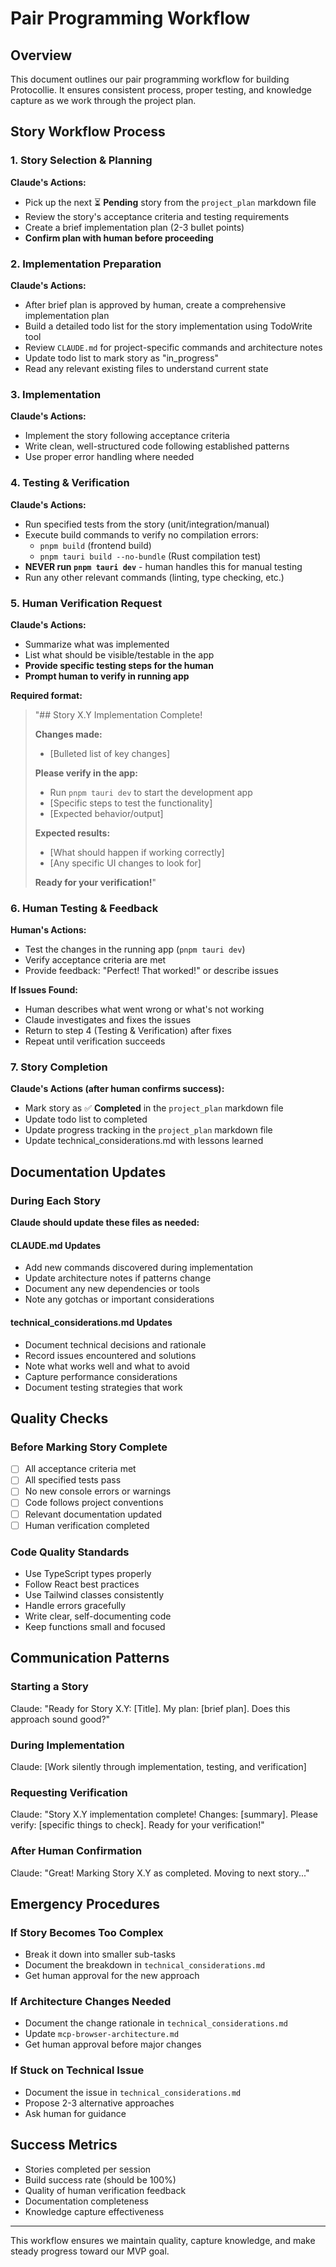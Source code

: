 # Pair Programming Workflow

## Overview
This document outlines our pair programming workflow for building Protocollie. It ensures consistent process, proper testing, and knowledge capture as we work through the project plan.

## Story Workflow Process

### 1. Story Selection & Planning
**Claude's Actions:**
- Pick up the next ⏳ **Pending** story from the `project_plan` markdown file
- Review the story's acceptance criteria and testing requirements
- Create a brief implementation plan (2-3 bullet points)
- **Confirm plan with human before proceeding**

### 2. Implementation Preparation
**Claude's Actions:**
- After brief plan is approved by human, create a comprehensive implementation plan
- Build a detailed todo list for the story implementation using TodoWrite tool
- Review `CLAUDE.md` for project-specific commands and architecture notes
- Update todo list to mark story as "in_progress"
- Read any relevant existing files to understand current state

### 3. Implementation
**Claude's Actions:**
- Implement the story following acceptance criteria
- Write clean, well-structured code following established patterns
- Use proper error handling where needed

### 4. Testing & Verification
**Claude's Actions:**
- Run specified tests from the story (unit/integration/manual)
- Execute build commands to verify no compilation errors:
  - `pnpm build` (frontend build)
  - `pnpm tauri build --no-bundle` (Rust compilation test)
- **NEVER run `pnpm tauri dev`** - human handles this for manual testing
- Run any other relevant commands (linting, type checking, etc.)

### 5. Human Verification Request
**Claude's Actions:**
- Summarize what was implemented
- List what should be visible/testable in the app
- **Provide specific testing steps for the human**
- **Prompt human to verify in running app**

**Required format:**
> "## Story X.Y Implementation Complete!
> 
> **Changes made:**
> - [Bulleted list of key changes]
> 
> **Please verify in the app:**
> - Run `pnpm tauri dev` to start the development app
> - [Specific steps to test the functionality]
> - [Expected behavior/output]
> 
> **Expected results:**
> - [What should happen if working correctly]
> - [Any specific UI changes to look for]
> 
> **Ready for your verification!**"

### 6. Human Testing & Feedback
**Human's Actions:**
- Test the changes in the running app (`pnpm tauri dev`)
- Verify acceptance criteria are met
- Provide feedback: "Perfect! That worked!" or describe issues

**If Issues Found:**
- Human describes what went wrong or what's not working
- Claude investigates and fixes the issues
- Return to step 4 (Testing & Verification) after fixes
- Repeat until verification succeeds

### 7. Story Completion
**Claude's Actions (after human confirms success):**
- Mark story as ✅ **Completed** in the `project_plan` markdown file
- Update todo list to completed
- Update progress tracking in the `project_plan` markdown file
- Update technical_considerations.md with lessons learned

## Documentation Updates

### During Each Story
**Claude should update these files as needed:**

#### CLAUDE.md Updates
- Add new commands discovered during implementation
- Update architecture notes if patterns change
- Document any new dependencies or tools
- Note any gotchas or important considerations

#### technical_considerations.md Updates
- Document technical decisions and rationale
- Record issues encountered and solutions
- Note what works well and what to avoid
- Capture performance considerations
- Document testing strategies that work

## Quality Checks

### Before Marking Story Complete
- [ ] All acceptance criteria met
- [ ] All specified tests pass
- [ ] No new console errors or warnings  
- [ ] Code follows project conventions
- [ ] Relevant documentation updated
- [ ] Human verification completed

### Code Quality Standards
- Use TypeScript types properly
- Follow React best practices
- Use Tailwind classes consistently
- Handle errors gracefully
- Write clear, self-documenting code
- Keep functions small and focused

## Communication Patterns

### Starting a Story
Claude: "Ready for Story X.Y: [Title]. My plan: [brief plan]. Does this approach sound good?"

### During Implementation
Claude: [Work silently through implementation, testing, and verification]

### Requesting Verification
Claude: "Story X.Y implementation complete! Changes: [summary]. Please verify: [specific things to check]. Ready for your verification!"

### After Human Confirmation
Claude: "Great! Marking Story X.Y as completed. Moving to next story..."

## Emergency Procedures

### If Story Becomes Too Complex
- Break it down into smaller sub-tasks
- Document the breakdown in `technical_considerations.md`
- Get human approval for the new approach

### If Architecture Changes Needed
- Document the change rationale in `technical_considerations.md`
- Update `mcp-browser-architecture.md`
- Get human approval before major changes

### If Stuck on Technical Issue
- Document the issue in `technical_considerations.md`
- Propose 2-3 alternative approaches
- Ask human for guidance

## Success Metrics
- Stories completed per session
- Build success rate (should be 100%)
- Quality of human verification feedback
- Documentation completeness
- Knowledge capture effectiveness

---

This workflow ensures we maintain quality, capture knowledge, and make steady progress toward our MVP goal.